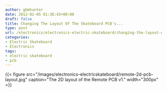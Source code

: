 ```yaml
---
author: gbmhunter
date: 2012-02-05 01:36:43+00:00
draft: false
title: Changing The Layout Of The Skateboard PCB's...
type: post
url: /electronics/electronics-electric-skateboard/changing-the-layout-of-the-skateboard-pcbs
categories:
- Electric Skateboard
- Electronics
tags:
- electric skateboard
- pcb
---
```


{{< figure src="/images/electronics-electricskateboard/remote-2d-pcb-layout.jpg" caption="The 2D layout of the Remote PCB v1."  width="300px" >}}

